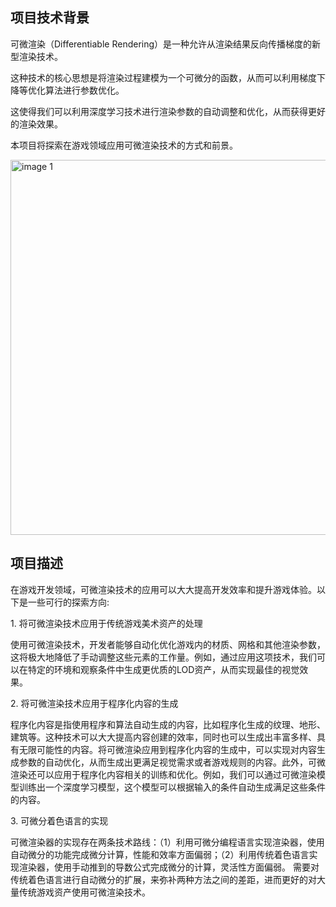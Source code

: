 ## 项目技术背景

可微渲染（Differentiable Rendering）是一种允许从渲染结果反向传播梯度的新型渲染技术。

这种技术的核心思想是将渲染过程建模为一个可微分的函数，从而可以利用梯度下降等优化算法进行参数优化。

这使得我们可以利用深度学习技术进行渲染参数的自动调整和优化，从而获得更好的渲染效果。

本项目将探索在游戏领域应用可微渲染技术的方式和前景。

<img src="imgs/background/image1.png" alt="image 1" width="600" >

## 项目描述 

在游戏开发领域，可微渲染技术的应用可以大大提高开发效率和提升游戏体验。以下是一些可行的探索方向:

1. 将可微渲染技术应用于传统游戏美术资产的处理

使用可微渲染技术，开发者能够自动化优化游戏内的材质、网格和其他渲染参数，这将极大地降低了手动调整这些元素的工作量。例如，通过应用这项技术，我们可以在特定的环境和观察条件中生成更优质的LOD资产，从而实现最佳的视觉效果。

2. 将可微渲染技术应用于程序化内容的生成

程序化内容是指使用程序和算法自动生成的内容，比如程序化生成的纹理、地形、建筑等。这种技术可以大大提高内容创建的效率，同时也可以生成出丰富多样、具有无限可能性的内容。将可微渲染应用到程序化内容的生成中，可以实现对内容生成参数的自动优化，从而生成出更满足视觉需求或者游戏规则的内容。此外，可微渲染还可以应用于程序化内容相关的训练和优化。例如，我们可以通过可微渲染模型训练出一个深度学习模型，这个模型可以根据输入的条件自动生成满足这些条件的内容。

3. 可微分着色语言的实现

可微渲染器的实现存在两条技术路线：（1）利用可微分编程语言实现渲染器，使用自动微分的功能完成微分计算，性能和效率方面偏弱；（2）利用传统着色语言实现渲染器，使用手动推到的导数公式完成微分的计算，灵活性方面偏弱。 需要对传统着色语言进行自动微分的扩展，来弥补两种方法之间的差距，进而更好的对大量传统游戏资产使用可微渲染技术。